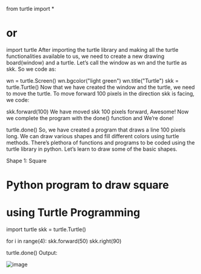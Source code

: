 from turtle import *
# or
import turtle
After importing the turtle library and making all the turtle functionalities available to us, we need to create a new drawing board(window) and a turtle. Let’s call the window as wn and the turtle as skk. So we code as: 

wn = turtle.Screen()
wn.bgcolor("light green")
wn.title("Turtle")
skk = turtle.Turtle()
Now that we have created the window and the turtle, we need to move the turtle. To move forward 100 pixels in the direction skk is facing, we code: 

skk.forward(100)
We have moved skk 100 pixels forward, Awesome! Now we complete the program with the done() function and We’re done! 

turtle.done()
So, we have created a program that draws a line 100 pixels long. We can draw various shapes and fill different colors using turtle methods. There’s plethora of functions and programs to be coded using the turtle library in python. Let’s learn to draw some of the basic shapes. 
 
 Shape 1: Square


# Python program to draw square
# using Turtle Programming
import turtle
skk = turtle.Turtle()
 
for i in range(4):
    skk.forward(50)
    skk.right(90)
     
turtle.done()
Output:

![image](https://user-images.githubusercontent.com/84392923/194618574-40363e1c-972b-407b-b023-258af2dc5764.png)
